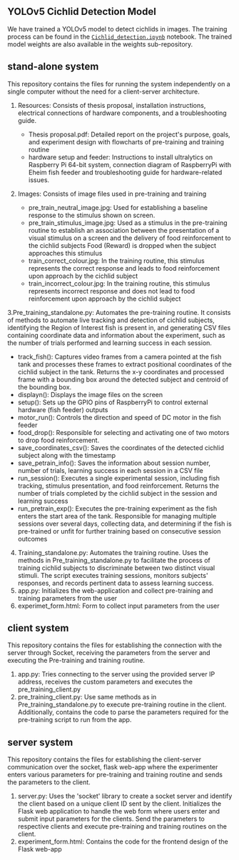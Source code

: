 ## YOLOv5 Cichlid Detection Model

We have trained a YOLOv5 model to detect cichlids in images. The training process can be found in the [`Cichlid_detection.ipynb`](Cichlid_detection.ipynb) notebook. The trained model weights are also available in the weights sub-repository.

## stand-alone system
This repository contains the files for running the system independently on a single computer without the need for a client-server architecture.
1. Resources: Consists of thesis proposal, installation instructions, electrical connections of hardware components, and a troubleshooting guide.
   - Thesis proposal.pdf: Detailed report on the project's purpose, goals, and experiment design with flowcharts of pre-training and training routine
   - hardware setup and feeder: Instructions to install ultralytics on Raspberry Pi 64-bit system, connection diagram of RaspberryPi with Eheim fish feeder and troubleshooting guide for hardware-related issues.

2. Images: Consists of image files used in pre-training and training
   - pre_train_neutral_image.jpg: Used for establishing a baseline response to the stimulus shown on screen.
   - pre_train_stimulus_image.jpg: Used as a stimulus in the pre-training routine to establish an association between the presentation of a visual stimulus on a screen and the delivery of food reinforcement to the cichlid subjects Food (Reward) is dropped when the subject approaches this stimulus
   - train_correct_colour.jpg: In the training routine, this stimulus represents the correct response and leads to food reinforcement upon approach by the cichlid subject
   - train_incorrect_colour.jpg:  In the training routine, this stimulus represents incorrect response and does not lead to food reinforcement upon approach by the cichlid subject

3.Pre_training_standalone.py: Automates the pre-training routine. It consists of methods to automate live tracking and detection of cichlid subjects, identifying the Region of Interest fish is present in, and generating CSV files containing coordinate data and information about the experiment, such as the number of trials performed and learning success in each session.
  - track_fish(): Captures video frames from a camera pointed at the fish tank and processes these frames to extract positional coordinates of the cichlid subject in the tank. Returns the x-y coordinates and processed frame with a bounding box around 
    the detected subject and centroid of the bounding box.
  - displayn(): Displays the image files on the screen
  - setup(): Sets up the GPIO pins of RaspberryPi to control external hardware (fish feeder) outputs
  - motor_run(): Controls the direction and speed of DC motor in the fish feeder 
  - food_drop(): Responsible for selecting and activating one of two motors to drop food reinforcement.
  - save_coordinates_csv(): Saves the coordinates of the detected cichlid subject along with the timestamp
  - save_petrain_info(): Saves the information about session number, number of trials, learning success in each session in a CSV file
  - run_session(): Executes a single experimental session, including fish tracking, stimulus presentation, and food reinforcement. Returns the number of trials completed by the cichlid subject in the session and learning success
  - run_pretrain_exp(): Executes the pre-training experiment as the fish enters the start area of the tank. Responsible for managing multiple sessions over several days, collecting data, and determining if the fish is pre-trained or unfit for 
    further training based on consecutive session outcomes
    
4. Training_standalone.py: Automates the training routine. Uses the methods in Pre_training_standalone.py to facilitate the process of training cichlid subjects to discriminate between two distinct visual stimuli. The script executes training sessions, monitors subjects' responses, and records pertinent data to assess learning success.
5. app.py: Initializes the web-application and collect pre-training and training parameters from the user
6. experimet_form.html: Form to collect input parameters from the user

## client system
This repository contains the files for establishing the connection with the server through Socket, receiving the parameters from the server and executing the Pre-training and training routine.
1. app.py: Tries connecting to the server using the provided server IP address, receives the custom parameters and executes the pre_training_client.py
2. pre_training_client.py: Use same methods as in Pre_training_standalone.py to execute pre-training routine in the client.  Additionally, contains the code to parse the parameters required for the pre-training script to run from the app.

## server system
This repository contains the files for establishing the client-server communication over the socket, flask web-app where the experimenter enters various parameters for pre-training and training routine and sends the parameters to the client.
1. server.py: Uses the 'socket' library to create a socket server and identify the client based on a unique client ID sent by the client. Initializes the Flask web application to handle the web form where users enter  and submit input parameters for the clients. Send the parameters to respective clients and execute pre-training and training routines on the client.
2. experiment_form.html: Contains the code for the frontend design of the Flask web-app

